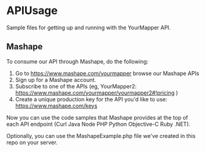 APIUsage
========

Sample files for getting up and running with the YourMapper API.

Mashape
-------

To consume our API through Mashape, do the following:

1. Go to https://www.mashape.com/yourmapper browse our Mashape APIs
2. Sign up for a Mashape account.
3. Subscribe to one of the APIs (eg, YourMapper2: https://www.mashape.com/yourmapper/yourmapper2#!pricing )
4. Create a unique production key for the API you'd like to use: https://www.mashape.com/keys

Now you can use the code samples that Mashape provides at the top of each API endpoint (Curl Java Node PHP Python Objective-C Ruby .NET).

Optionally, you can use the MashapeExample.php file we've created in this repo on your server.

